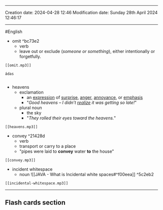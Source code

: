 

----
Creation date: 2024-04-28 12:46
Modification date: Sunday 28th April 2024 12:46:17

----

#English 
- omit ^bc73e2
	- verb
	- leave out or exclude (*someone or something*), either intentionally or forgetfully.
```audio-player
[[omit.mp3]]
```
```audio-player
ádas
```
```audio-player

```
- heavens
	- exclamation
		- an [expression](https://dictionary.cambridge.org/vi/dictionary/english/expression "expression") of [surprise](https://dictionary.cambridge.org/vi/dictionary/english/surprise "surprise"), [anger](https://dictionary.cambridge.org/vi/dictionary/english/anger "anger"), [annoyance](https://dictionary.cambridge.org/vi/dictionary/english/annoy "annoyance"), or [emphasis](https://dictionary.cambridge.org/vi/dictionary/english/emphasis "emphasis")
		- "*Good heavens – I didn’t [realize](https://dictionary.cambridge.org/vi/dictionary/english/realize "realize") it was getting so late!*"
	- plural noun
		- the sky
		- "*They rolled their eyes toward the heavens.*"
```audio-player
[[heavens.mp3]]
```
- convey ^21428d
	- verb
	- transport or carry to a place
	- "pipes were laid to **convey** water **to** the house"
```audio-player
[[convey.mp3]]
```
- incident whitespace
	- noun
![[JAVA - What is Incidental white spaces#^f00eea]] ^5c2eb2
```audio-player
[[incidental-whitespace.mp3]]
```





---
## Flash cards section
